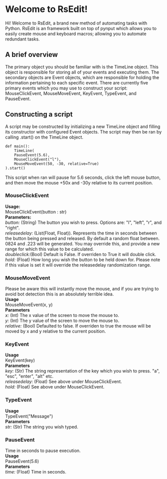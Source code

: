 # Welcome to RsEdit!

Hi! Welcome to RsEdit, a brand new method of automating tasks with Python. RsEdit is an framework built on top of pynput which allows you to easily create mouse and keyboard macros; allowing you to automate redundant tasks. 

## A brief overview
The primary object you should be familiar with is the TimeLine object. This object is responsible for storing all of your events and executing them. 
The secondary objects are Event objects, which are responsible for holding the information pertaining to each specific event. There are currently five primary events which you may use to construct your script: MouseClickEvent, MouseMoveEvent, KeyEvent, TypeEvent, and PauseEvent. 

## Constructing a script
A script may be constructed by initializing a new TimeLine object and filling its constructor with configured Event objects. The script may then be ran by calling .start() on the TimeLine object.  
```
def main():
	TimeLine(
	PauseEvent(5.6),
	MouseClickEvent("l"),
	MouseMoveEvent(50, -30, relative=True)
).start()
```

This script when ran will pause for 5.6 seconds, click the left mouse button, and then move the mouse +50x and -30y relative to its current position. 

### MouseClickEvent  
**Usage:**  
MouseClickEvent(button : str)  
**Parameters:**  
*button:* (String) The button you wish to press. Options are: "l", "left", "r", and "right".  
*releasedelay:* (List(Float, Float)). Represents the time in seconds between the button being pressed and released. By default a random float between. 0824 and .223 will be generated. You may override this, and provide a new range for which this value to be calculated.  
*doubleclick:*(Bool) Default is False. If overriden to True it will double click.  
*hold:* (Float) How long you wish the button to be held down for. Please note if this value is set it will override the releasedelay randomization range.  
### MouseMoveEvent  
Please be aware this will instantly move the mouse, and if you are trying to avoid bot detection this is an absolutely terrible idea.  
**Usage**  
MouseMoveEvent(x, y)  
**Parameters**  
*x:* (Int) The x value of the screen to move the mouse to.  
*y:* (Int) The y value of the screen to move the mouse to.  
*relative:* (Bool) Defaulted to false. If overriden to true the mouse will be moved by x and y relative to the current position.  
### KeyEvent  
**Usage**  
KeyEvent(key)  
**Parameters**  
*key:* (Str) The string representation of the key which you wish to press. "a", "esc", "enter", "alt" etc.  
*releasedelay:* (Float) See above under MouseClickEvent.  
*hold:* (Float) See above under MouseClickEvent.  
### TypeEvent  
**Usage**  
TypeEvent("Message")  
**Parameters**  
*str:* (Str) The string you wish typed.   
### PauseEvent  
Time in seconds to pause execution.  
**Usage**  
PauseEvent(5.6)  
**Parameters**  
*time:* (Float) Time in seconds.



